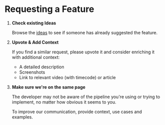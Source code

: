 # Requesting a Feature

1. **Check existing Ideas**

   Browse the [ideas][gh-disc-ideas] to see if someone has already
   suggested the feature.

2. **Upvote & Add Context**

   If you find a similar request, please upvote it and consider enriching it
   with additional context:

   - A detailed description
   - Screenshots
   - Link to relevant video (with timecode) or article

3. **Make sure we're on the same page**

   The developer may not be aware of the pipeline you're using or trying to
   implement, no matter how obvious it seems to you.

   To improve our communication, provide context, use cases and examples.

[gh-disc-ideas]: https://github.com/pawsgineer/b3d_paws_bakery/discussions/categories/ideas

